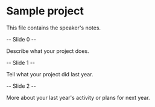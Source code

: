 # Sample project

This file contains the speaker's notes.

-- Slide 0 --

Describe what your project does.

-- Slide 1 --

Tell what your project did last year.

-- Slide 2 --

More about your last year's activity or plans for next year.
